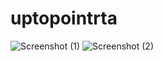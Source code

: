 # uptopointrta
![Screenshot (1)](https://user-images.githubusercontent.com/95464936/146630777-899b4c9f-1a63-4ca6-8d22-cbee3812324a.png)
![Screenshot (2)](https://user-images.githubusercontent.com/95464936/146630781-9516eb34-3fc7-4ac9-9ad7-207eb32490f3.png)

